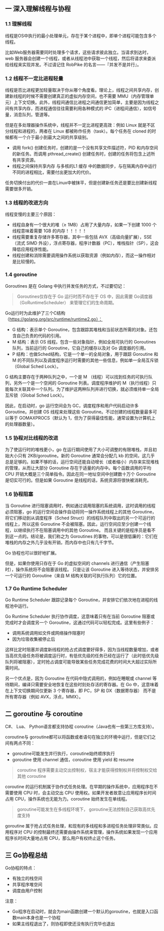 ## 一 深入理解线程与协程

### 1.1 理解线程

线程是OS中执行的最小处理单元，存在于某个进程中，即单个进程可能包含多个线程。  

比如Web服务器需要同时处理多个请求，这些请求彼此独立。当请求到达时，web 服务器会创建一个线程，或者从线程池中获取一个线程，然后将请求来委派给线程来实现并发。不过请记住 RobPike 的名言——『并发不是并行』。  

### 1.2 线程不一定比进程轻量

线程是否比进程更加轻量取决于你从哪个角度看。理论上，线程之间共享内存，创建新线程的时候不需要创建真正的虚拟内存空间，也不需要 MMU（内存管理单元）上下文切换。此外，线程间通信比进程之间通信更加简单，主要是因为线程之间有共享内存，而进程通信往往需要利用各种模式的 IPC（进程间通信），如信号量，消息队列，管道等。  

但是在多处理器操作系统中，线程并不一定比进程更高效：例如 Linux 就是不区分线程和进程的，两者在 Linux 都被称作任务（task）。每个任务在 cloned 的时候都有一个介于最小到最大之间的共享级别。  
- 调用 fork() 创建任务时，创建的是一个没有共享文件描述符，PID 和内存空间的新任务。而调用 pthread_create() 创建任务时，创建的任务将包含上述所有共享资源。  
- 线程之间保持共享内存 与多核的L1 缓存 中的数据同步，与在隔离内存中运行不同的进程相比，需要付出更加大的代价。

任务切换付出的代价一直在Linux中被抹平，但是创建新任务还是要比创建新线程需要很多开销。  

### 1.3 线程的改进方向

线程变慢的主要三个原因：
- 线程自身有一个很大的堆（≥ 1MB）占用了大量内存，如果一下创建 1000 个线程意味着需要 1GB 的内存！！！！！
- 线程需要重复存储许多寄存器，其中一些包括 AVX（高级向量扩展），SSE（流式 SIMD 外设），浮点寄存器，程序计数器（PC），堆栈指针（SP），这会降低应用程序性能。
- 线程创建和消除需要调用操作系统以获取资源（例如内存），而这一操作相对是比较慢的。

### 1.4 goroutine

Goroutines 是在 Golang 中执行并发任务的方式，不过要切记：  
> Goroutines仅存在于 Go 运行时而不存在于 OS 中，因此需要 Go调度器（GoRuntimeScheduler） 来管理它们的生命周期。

Go运行时为此维护了三个C结构（https://golang.org/src/runtime/runtime2.go）：
- G 结构：表示单个 Goroutine，包含跟踪其堆栈和当前状态所需的对象。还包含自己负责的代码的引用。
- M 结构：表示 OS 线程。包含一些对象指针，例如全局可执行的 Goroutines 队列，当前运行的 Goroutine，它自己的缓存以及对 Go 调度器的引用。
- P 结构：也做Sched结构，它是一个单一的全局对象，用于跟踪 Goroutine 和 M 的不同队列以及调度程序运行时需要的其他一些信息，例如单一全局互斥锁（Global Sched Lock）。  

G 结构主要存在于两种队列之中，一个是 M （线程）可以找到任务的可执行队列，另外一个是一个空闲的 Goroutine 列表。调度程序维护的 M（执行线程）只能每次关联其中一个队列。为了维护这两种队列并进行切换，就必须维持单一全局互斥锁（Global Sched Lock）。  

因此，在启动时，go 运行空间会为 GC，调度程序和用户代码启动许多 Goroutine。并创建 OS 线程来处理这些 Goroutine。不过创建的线程数量最多可以等于 GOMAXPROCS（默认为 1，但为了获得最佳性能，通常设置为计算机上的处理器数量）。  

### 1.5 协程对比线程的改进

为了使运行时的堆栈更小，go 在运行期间使用了大小可调整的有限堆栈，并且初始大小只有 2KB/goroutine。新的 Goroutine 通常会分配几 kb 的空间，这几乎总是足够的。如果不够的话，运行空间还能自动增长（或者缩小）内存来实现堆栈的管理，从而让大部分 Goroutine 存在于适量的内存中。每个函数调用的平均 CPU 开销大概是三个简单指令。因此在同一地址空间中创建数十万个 Goroutine 是切实可行的。但是如果 Goroutine 是线程的话，系统资源将很快被消耗完。 

### 1.6 协程阻塞

当 Goroutine 进行阻塞调用时，例如通过调用阻塞的系统调用，这时调用的线程必须阻塞，go 的运行空间会操作自动将同一操作系统线程上的其他 Goroutine，将它们移动到从调度程序（Sched Struct）的线程队列中取出的另一个可运行的线程上，所以这些 Goroutine 不会被阻塞。因此，运行空间应至少创建一个线程，以继续执行不在阻塞调用中的其他 Goroutine。 而且关键的是程序员是看不到这一点的。结论是，我们称之为 Goroutines 的事物，可以是很低廉的：它们在堆栈的内存之外几乎没有开销，而内存中也只有几千字节。

Go 协程也可以很好地扩展。  

但是，如果你使用只存在于 Go 的虚拟空间的 channels 进行通信（产生阻塞时），操作系统将不会阻塞该线程。 只是让该 Goroutine 进入等待状态，并安排另一个可运行的 Goroutine（来自 M 结构关联的可执行队列）它的位置。  

### 1.7 Go Runtime Scheduler

Go Runtime Scheduler 跟踪记录每个 Goroutine，并安排它们依次地在进程的线程池中运行。  

Go Runtime Scheduler 执行协作调度，这意味着只有在当前 Goroutine 阻塞或完成时才会调度另一个 Goroutine，这通过代码可以轻松完成。这里有些例子：
- 调用系统调用如文件或网络操作阻塞时
- 因为垃圾收集被停止后

这样比定时阻塞并调度新线程的抢占式调度要好得多，因为当线程数量增加，或者当高优先级任务将被调度运行时，有低优先级的任务已经在运行了（此时低优先级队列将被阻塞），定时抢占调度可能导致某些任务完成花费的时间大大超过实际所需时间。  

另一个优点是，因为 Goroutine 在代码中隐式调用的，例如在睡眠或 channel 等待期间，编译只需要安全地恢复在这些时刻处存活的寄存器。在 Go 中，这意味着在上下文切换期间仅更新 3 个寄存器，即 PC，SP 和 DX（数据寄存器） 而不是所有寄存器（例如 AVX，浮点，MMX）。

## 二 goroutine 与 coroutine

C#、 Lua、 Python语言都支持协程 coroutine（Java也有一些第三方库支持）。  

coroutine与 goroutine都可以将函数或者语句在独立的环境中运行，但是它们之间有两点不同：
- goroutine可能发生并行执行，coroutine始终顺序执行
- goroutine 使用 channel 通信，coroutine 使用 yield 和 resume
  
> coroutine 程序需要主动交出控制权，宿主才能获得控制权并将控制权交给其他 coroutine  

coroutine 的运行机制属于协作式任务处理。在早期的操作系统中，应用程序在不需要使用 CPU 时，会主动交出 CPU 使用权。如果开发者故意让应用程序长时间占用 CPU，操作系统也无能为力。coroutine 始终发生在单线程。

> goroutine可能发生在多线程环境下， goroutine无法控制自己获取高优先度支持  

goroutine 属于抢占式任务处理，和现有的多线程和多进程任务处理非常类似。应用程序对 CPU 的控制最终还需要由操作系统来管理，操作系统如果发现一个应用程序长时间大量地占用 CPU，那么用户有权终止这个任务。

## 三 Go协程总结

Go协程的特点：
- 有独立的栈空间
- 共享程序堆空间
- 调度由用户控制

注意：
- Go程序在启动时，就会为main函数创建一个默认的goroutine，也就是入口函数main本身也是一个协程
- 如果主线程退出了，则协程即使还没有执行完毕也退出 